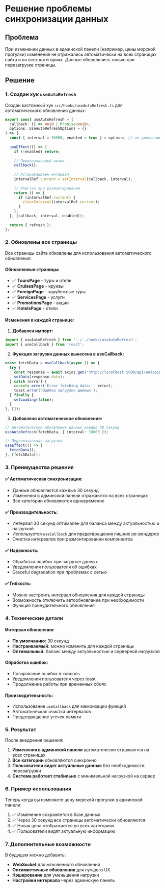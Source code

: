 # Решение проблемы синхронизации данных

## Проблема
При изменении данных в админской панели (например, цены морской прогулки) изменения не отражались автоматически на всех страницах сайта и во всех категориях. Данные обновлялись только при перезагрузке страницы.

## Решение

### 1. Создан хук `useAutoRefresh`

Создан кастомный хук `src/hooks/useAutoRefresh.ts` для автоматического обновления данных:

```typescript
export const useAutoRefresh = (
  callback: () => void | Promise<void>,
  options: UseAutoRefreshOptions = {}
) => {
  const { interval = 30000, enabled = true } = options; // по умолчанию каждые 30 секунд
  
  useEffect(() => {
    if (!enabled) return;
    
    // Первоначальный вызов
    callback();
    
    // Устанавливаем интервал
    intervalRef.current = setInterval(callback, interval);
    
    // Очистка при размонтировании
    return () => {
      if (intervalRef.current) {
        clearInterval(intervalRef.current);
      }
    };
  }, [callback, interval, enabled]);
  
  return { refresh };
};
```

### 2. Обновлены все страницы

Все страницы сайта обновлены для использования автоматического обновления:

#### Обновленные страницы:
- ✅ **ToursPage** - туры и отели
- ✅ **CruisesPage** - круизы  
- ✅ **ForeignPage** - зарубежные туры
- ✅ **ServicesPage** - услуги
- ✅ **PromotionsPage** - акции
- ✅ **HotelsPage** - отели

#### Изменения в каждой странице:

1. **Добавлен импорт:**
```typescript
import { useAutoRefresh } from '../../hooks/useAutoRefresh';
import { useCallback } from 'react';
```

2. **Функция загрузки данных вынесена в useCallback:**
```typescript
const fetchData = useCallback(async () => {
  try {
    const response = await axios.get('http://localhost:5000/api/endpoint');
    setData(response.data);
  } catch (error) {
    console.error('Error fetching data:', error);
    toast.error('Ошибка загрузки данных');
  } finally {
    setLoading(false);
  }
}, []);
```

3. **Добавлено автоматическое обновление:**
```typescript
// Автоматическое обновление данных каждые 30 секунд
useAutoRefresh(fetchData, { interval: 30000 });

// Первоначальная загрузка
useEffect(() => {
  fetchData();
}, [fetchData]);
```

### 3. Преимущества решения

#### ✅ **Автоматическая синхронизация:**
- Данные обновляются каждые 30 секунд
- Изменения в админской панели отражаются на всех страницах
- Все категории обновляются одновременно

#### ✅ **Производительность:**
- Интервал 30 секунд оптимален для баланса между актуальностью и нагрузкой
- Используется `useCallback` для предотвращения лишних ре-рендеров
- Очистка интервалов при размонтировании компонентов

#### ✅ **Надежность:**
- Обработка ошибок при загрузке данных
- Уведомления пользователя об ошибках
- Graceful degradation при проблемах с сетью

#### ✅ **Гибкость:**
- Можно настроить интервал обновления для каждой страницы
- Возможность отключить автообновление при необходимости
- Функция принудительного обновления

### 4. Технические детали

#### Интервал обновления:
- **По умолчанию:** 30 секунд
- **Настраиваемый:** можно изменить для каждой страницы
- **Оптимальный:** баланс между актуальностью и серверной нагрузкой

#### Обработка ошибок:
- Логирование ошибок в консоль
- Уведомления пользователя через toast
- Продолжение работы при временных сбоях

#### Производительность:
- Использование `useCallback` для мемоизации функций
- Автоматическая очистка интервалов
- Предотвращение утечек памяти

### 5. Результат

После внедрения решения:

1. **Изменения в админской панели** автоматически отражаются на всех страницах
2. **Все категории** обновляются синхронно
3. **Пользователи видят актуальные данные** без необходимости перезагрузки
4. **Система работает стабильно** с минимальной нагрузкой на сервер

### 6. Пример использования

Теперь когда вы изменяете цену морской прогулки в админской панели:

1. ✅ Изменение сохраняется в базе данных
2. ✅ Через 30 секунд все страницы автоматически обновляются
3. ✅ Новая цена отображается во всех категориях
4. ✅ Пользователи видят актуальную информацию

### 7. Дополнительные возможности

В будущем можно добавить:

- **WebSocket** для мгновенного обновления
- **Оптимистичные обновления** для лучшего UX
- **Кэширование** для уменьшения нагрузки
- **Настройки интервала** через админскую панель







